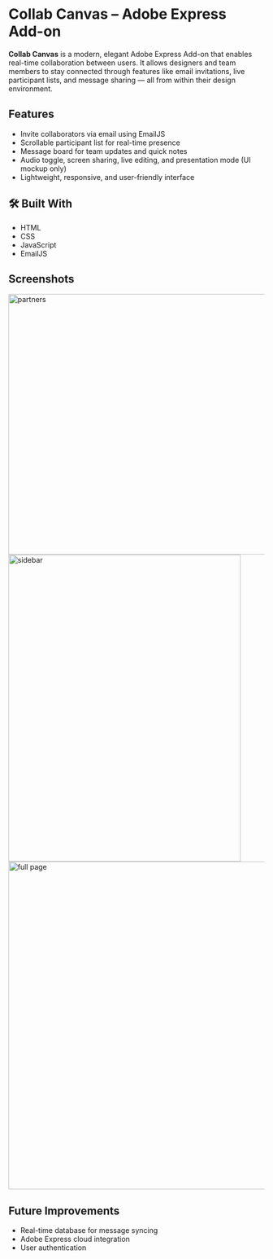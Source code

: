 #  Collab Canvas – Adobe Express Add-on

**Collab Canvas** is a modern, elegant Adobe Express Add-on that enables real-time collaboration between users. It allows designers and team members to stay connected through features like email invitations, live participant lists, and message sharing — all from within their design environment.

##  Features

-  Invite collaborators via email using EmailJS  
-  Scrollable participant list for real-time presence  
-  Message board for team updates and quick notes  
-  Audio toggle, screen sharing, live editing, and presentation mode (UI mockup only)  
-  Lightweight, responsive, and user-friendly interface


## 🛠 Built With

- HTML  
- CSS  
- JavaScript  
- EmailJS 


## Screenshots

<img width="512" height="512" alt="partners" src="https://github.com/user-attachments/assets/f6eb7b8a-2717-46cd-bbf8-bd26050ba722" />
<img width="457" height="603" alt="sidebar" src="https://github.com/user-attachments/assets/91d97672-808f-4909-a9a4-324f9ebc4fb4" />
<img width="1364" height="644" alt="full page" src="https://github.com/user-attachments/assets/ef9d1d14-9c23-4fc0-afc4-231decd6a41c" />

## Future Improvements

- Real-time database for message syncing  
- Adobe Express cloud integration  
- User authentication
